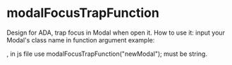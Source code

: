 # modalFocusTrapFunction
Design for ADA, trap focus in Modal when open it.
How to use it:
input your Modal's class name in function argument
example: <div class="newModal">, in js file use modalFocusTrapFunction("newModal"); must be string.

